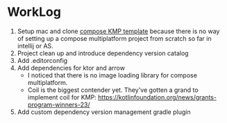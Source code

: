 # WorkLog

1. Setup mac and clone [compose KMP template][compose-multiplatform-ios-android-template] because there is no way of setting up a compose
   multiplatform project from scratch so far in intellij or AS.
2. Project clean up and introduce dependency version catalog
3. Add .editorconfig
4. Add dependencies for ktor and arrow
    - I noticed that there is no image loading library for compose multiplatform.
    - Coil is the biggest contender yet. They've gotten a grand to implement coil for
      KMP: https://kotlinfoundation.org/news/grants-program-winners-23/
5. Add custom dependency version management gradle plugin

[compose-multiplatform-ios-android-template]: https://github.com/JetBrains/compose-multiplatform-ios-android-template
